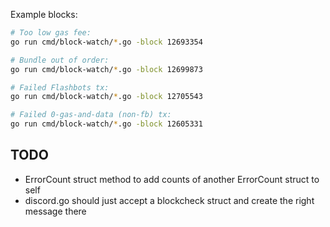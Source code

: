 Example blocks:

```bash
# Too low gas fee:
go run cmd/block-watch/*.go -block 12693354 

# Bundle out of order:
go run cmd/block-watch/*.go -block 12699873 

# Failed Flashbots tx:
go run cmd/block-watch/*.go -block 12705543 

# Failed 0-gas-and-data (non-fb) tx:
go run cmd/block-watch/*.go -block 12605331
```


## TODO

* ErrorCount struct method to add counts of another ErrorCount struct to self
* discord.go should just accept a blockcheck struct and create the right message there
